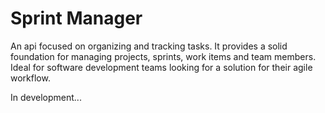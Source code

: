 # Sprint Manager

An api focused on organizing and tracking tasks. It provides a solid foundation for managing projects, sprints, work items and team members. Ideal for software development teams looking for a solution for their agile workflow.

In development...
